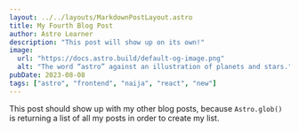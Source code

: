 ```yaml
---
layout: ../../layouts/MarkdownPostLayout.astro
title: My Fourth Blog Post
author: Astro Learner
description: "This post will show up on its own!"
image:
  url: "https://docs.astro.build/default-og-image.png"
  alt: "The word “astro” against an illustration of planets and stars."
pubDate: 2023-08-08
tags: ["astro", "frontend", "naija", "react", "new"]
---
```


This post should show up with my other blog posts, because `Astro.glob()` is returning a list of all my posts in order to create my list.
